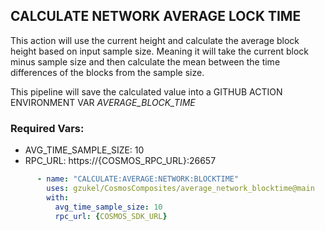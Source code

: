 ## CALCULATE NETWORK AVERAGE LOCK TIME

This action will use the current height and calculate the average block height based on input sample size. Meaning it will take the current block minus sample size
and then calculate the mean between the time differences of the blocks from the sample size.

This pipeline will save the calculated value into a GITHUB ACTION ENVIRONMENT VAR *AVERAGE_BLOCK_TIME*

### Required Vars:
 - AVG_TIME_SAMPLE_SIZE: 10
 - RPC_URL: https://{COSMOS_RPC_URL}:26657

```yaml
      - name: "CALCULATE:AVERAGE:NETWORK:BLOCKTIME"
        uses: gzukel/CosmosComposites/average_network_blocktime@main
        with:
          avg_time_sample_size: 10
          rpc_url: {COSMOS_SDK_URL}
```
